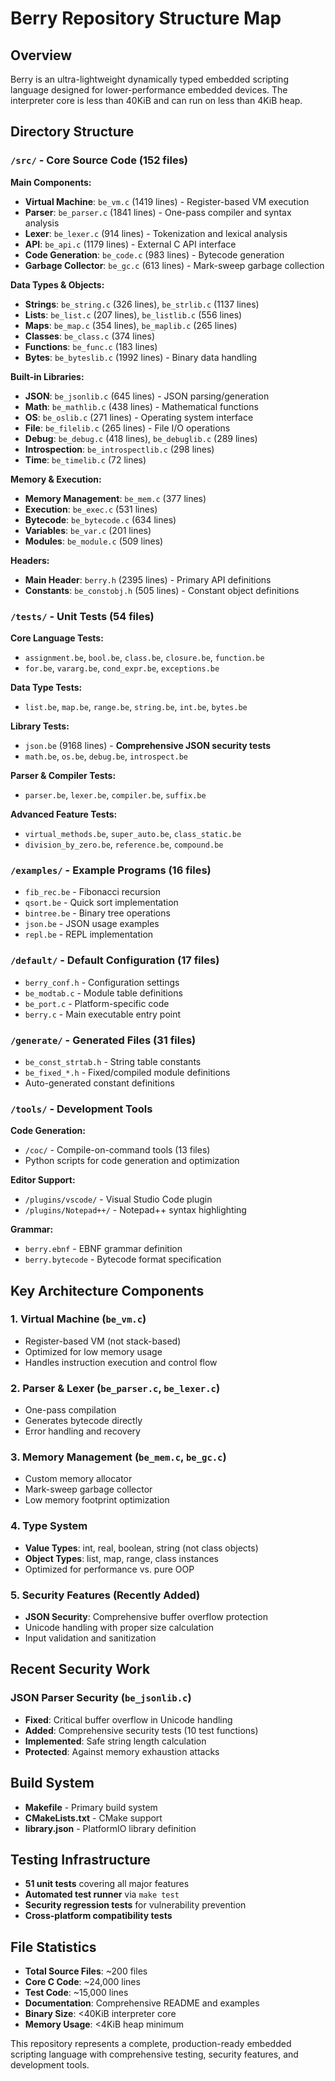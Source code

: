 # Berry Repository Structure Map

## Overview
Berry is an ultra-lightweight dynamically typed embedded scripting language designed for lower-performance embedded devices. The interpreter core is less than 40KiB and can run on less than 4KiB heap.

## Directory Structure

### `/src/` - Core Source Code (152 files)
**Main Components:**
- **Virtual Machine**: `be_vm.c` (1419 lines) - Register-based VM execution
- **Parser**: `be_parser.c` (1841 lines) - One-pass compiler and syntax analysis  
- **Lexer**: `be_lexer.c` (914 lines) - Tokenization and lexical analysis
- **API**: `be_api.c` (1179 lines) - External C API interface
- **Code Generation**: `be_code.c` (983 lines) - Bytecode generation
- **Garbage Collector**: `be_gc.c` (613 lines) - Mark-sweep garbage collection

**Data Types & Objects:**
- **Strings**: `be_string.c` (326 lines), `be_strlib.c` (1137 lines)
- **Lists**: `be_list.c` (207 lines), `be_listlib.c` (556 lines)  
- **Maps**: `be_map.c` (354 lines), `be_maplib.c` (265 lines)
- **Classes**: `be_class.c` (374 lines)
- **Functions**: `be_func.c` (183 lines)
- **Bytes**: `be_byteslib.c` (1992 lines) - Binary data handling

**Built-in Libraries:**
- **JSON**: `be_jsonlib.c` (645 lines) - JSON parsing/generation
- **Math**: `be_mathlib.c` (438 lines) - Mathematical functions
- **OS**: `be_oslib.c` (271 lines) - Operating system interface
- **File**: `be_filelib.c` (265 lines) - File I/O operations
- **Debug**: `be_debug.c` (418 lines), `be_debuglib.c` (289 lines)
- **Introspection**: `be_introspectlib.c` (298 lines)
- **Time**: `be_timelib.c` (72 lines)

**Memory & Execution:**
- **Memory Management**: `be_mem.c` (377 lines)
- **Execution**: `be_exec.c` (531 lines)
- **Bytecode**: `be_bytecode.c` (634 lines)
- **Variables**: `be_var.c` (201 lines)
- **Modules**: `be_module.c` (509 lines)

**Headers:**
- **Main Header**: `berry.h` (2395 lines) - Primary API definitions
- **Constants**: `be_constobj.h` (505 lines) - Constant object definitions

### `/tests/` - Unit Tests (54 files)
**Core Language Tests:**
- `assignment.be`, `bool.be`, `class.be`, `closure.be`, `function.be`
- `for.be`, `vararg.be`, `cond_expr.be`, `exceptions.be`

**Data Type Tests:**
- `list.be`, `map.be`, `range.be`, `string.be`, `int.be`, `bytes.be`

**Library Tests:**
- `json.be` (9168 lines) - **Comprehensive JSON security tests**
- `math.be`, `os.be`, `debug.be`, `introspect.be`

**Parser & Compiler Tests:**
- `parser.be`, `lexer.be`, `compiler.be`, `suffix.be`

**Advanced Feature Tests:**
- `virtual_methods.be`, `super_auto.be`, `class_static.be`
- `division_by_zero.be`, `reference.be`, `compound.be`

### `/examples/` - Example Programs (16 files)
- `fib_rec.be` - Fibonacci recursion
- `qsort.be` - Quick sort implementation
- `bintree.be` - Binary tree operations
- `json.be` - JSON usage examples
- `repl.be` - REPL implementation

### `/default/` - Default Configuration (17 files)
- `berry_conf.h` - Configuration settings
- `be_modtab.c` - Module table definitions
- `be_port.c` - Platform-specific code
- `berry.c` - Main executable entry point

### `/generate/` - Generated Files (31 files)
- `be_const_strtab.h` - String table constants
- `be_fixed_*.h` - Fixed/compiled module definitions
- Auto-generated constant definitions

### `/tools/` - Development Tools
**Code Generation:**
- `/coc/` - Compile-on-command tools (13 files)
- Python scripts for code generation and optimization

**Editor Support:**
- `/plugins/vscode/` - Visual Studio Code plugin
- `/plugins/Notepad++/` - Notepad++ syntax highlighting

**Grammar:**
- `berry.ebnf` - EBNF grammar definition
- `berry.bytecode` - Bytecode format specification

## Key Architecture Components

### 1. **Virtual Machine** (`be_vm.c`)
- Register-based VM (not stack-based)
- Optimized for low memory usage
- Handles instruction execution and control flow

### 2. **Parser & Lexer** (`be_parser.c`, `be_lexer.c`)
- One-pass compilation
- Generates bytecode directly
- Error handling and recovery

### 3. **Memory Management** (`be_mem.c`, `be_gc.c`)
- Custom memory allocator
- Mark-sweep garbage collector
- Low memory footprint optimization

### 4. **Type System** 
- **Value Types**: int, real, boolean, string (not class objects)
- **Object Types**: list, map, range, class instances
- Optimized for performance vs. pure OOP

### 5. **Security Features** (Recently Added)
- **JSON Security**: Comprehensive buffer overflow protection
- Unicode handling with proper size calculation
- Input validation and sanitization

## Recent Security Work

### JSON Parser Security (`be_jsonlib.c`)
- **Fixed**: Critical buffer overflow in Unicode handling
- **Added**: Comprehensive security tests (10 test functions)
- **Implemented**: Safe string length calculation
- **Protected**: Against memory exhaustion attacks

## Build System
- **Makefile** - Primary build system
- **CMakeLists.txt** - CMake support
- **library.json** - PlatformIO library definition

## Testing Infrastructure
- **51 unit tests** covering all major features
- **Automated test runner** via `make test`
- **Security regression tests** for vulnerability prevention
- **Cross-platform compatibility tests**

## File Statistics
- **Total Source Files**: ~200 files
- **Core C Code**: ~24,000 lines
- **Test Code**: ~15,000 lines  
- **Documentation**: Comprehensive README and examples
- **Binary Size**: <40KiB interpreter core
- **Memory Usage**: <4KiB heap minimum

This repository represents a complete, production-ready embedded scripting language with comprehensive testing, security features, and development tools.
